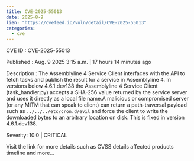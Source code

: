 ```yaml
--- 
title: CVE-2025-55013
date: 2025-8-9
lien: "https://cvefeed.io/vuln/detail/CVE-2025-55013"
categories:
  - cve
---
```


CVE ID : CVE-2025-55013

Published :  Aug. 9
2025
3:15 a.m. | 17 hours
14 minutes ago

Description : The Assemblyline 4 Service Client interfaces with the API to fetch tasks and publish the result for a service in Assemblyline 4. In versions below 4.6.1.dev138
the Assemblyline 4 Service Client (task_handler.py) accepts a SHA-256 value returned by the service server and uses it directly as a local file name.A malicious or compromised server (or any MITM that can speak to client) can return a path-traversal payload such as `../../../etc/cron.d/evil` and force the client to write the downloaded bytes to an arbitrary location on disk. This is fixed in version 4.6.1.dev138.

Severity: 10.0 | CRITICAL

Visit the link for more details
such as CVSS details
affected products
timeline
and more...
